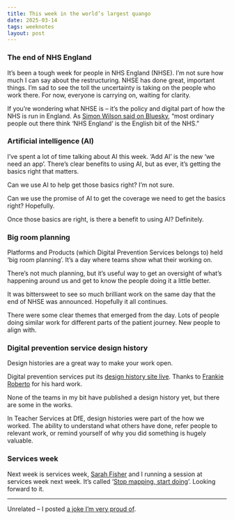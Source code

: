 ```yaml
---
title: This week in the world’s largest quango
date: 2025-03-14
tags: weeknotes
layout: post
---
```


### The end of NHS England

It’s been a tough week for people in NHS England (NHSE). I’m not sure how much I can say about the restructuring. NHSE has done great, important things. I’m sad to see the toll the uncertainty is taking on the people who work there. For now, everyone is carrying on, waiting for clarity.

If you’re wondering what NHSE is – it’s the policy and digital part of how the NHS is run in England. As [Simon Wilson said on Bluesky](https://bsky.app/profile/officeofwilson.com/post/3lk3oydqudk2n), “most ordinary people out there think ‘NHS England‘ is the English bit of the NHS.”

### Artificial intelligence (AI)

I’ve spent a lot of time talking about AI this week. ‘Add AI’ is the new ‘we need an app’. There’s clear benefits to using AI, but as ever, it’s getting the basics right that matters.

Can we use AI to help get those basics right? I’m not sure.

Can we use the promise of AI to get the coverage we need to get the basics right? Hopefully.

Once those basics are right, is there a benefit to using AI? Definitely.

### Big room planning

Platforms and Products (which Digital Prevention Services belongs to) held ‘big room planning’. It’s a day where teams show what their working on.

There’s not much planning, but it’s useful way to get an oversight of what’s happening around us and get to know the people doing it a little better.

It was bittersweet to see so much brilliant work on the same day that the end of NHSE was announced. Hopefully it all continues.

There were some clear themes that emerged from the day. Lots of people doing similar work for different parts of the patient journey. New people to align with.

### Digital prevention service design history

Design histories are a great way to make your work open.

Digital prevention services put its [design history site live](https://design-history.prevention-services.nhs.uk/). Thanks to [Frankie Roberto](https://design-history.prevention-services.nhs.uk/) for his hard work.

None of the teams in my bit have published a design history yet, but there are some in the works.

In Teacher Services at DfE, design histories were part of the how we worked. The ability to understand what others have done, refer people to relevant work, or remind yourself of why you did something is hugely valuable.

### Services week

Next week is services week, [Sarah Fisher](https://www.linkedin.com/in/sarah-fisher-6149b1242/) and I running a session at services week next week. It’s called ‘[Stop mapping, start doing](https://www.eventbrite.co.uk/e/stop-mapping-start-doing-tickets-1286333180169?aff=oddtdtcreator)’. Looking forward to it.

---

Unrelated – I posted [a joke I’m very proud of](https://bsky.app/profile/ralphhawkins.bsky.social/post/3lk53ubwgu22w).
